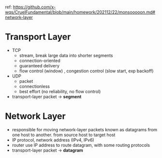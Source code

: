 ref: https://github.com/x-wqs/CruelFundamental/blob/main/homework/202112/22/monsooooon.md#network-layer

# Transport Layer
- TCP
  - stream, break large data into shorter segments
  - connection-oriented
  - guaranteed delivery
  - flow control (window) , congestion control (slow start, exp backoff)
- UDP 
  - packet
  - connectionless
  - best effort (no reliability, no flow control)
- transport-layer packet -> __segment__

# Network Layer
- responsible for moving network-layer packets known as datagrams from one host to another. from source host to target host
- IP protocol, network address (IPv4, IPv6)
- router use IP address to route datagram, with some routing protocols
- transport-layer packet -> __datagram__
